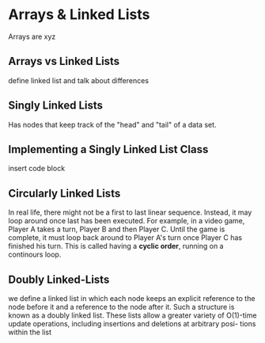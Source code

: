# Arrays & Linked Lists

Arrays are xyz

## Arrays vs Linked Lists

define linked list and talk about differences

## Singly Linked Lists

Has nodes that keep track of the "head" and "tail" of a data set.

## Implementing a Singly Linked List Class

insert code block

## Circularly Linked Lists

In real life, there might not be a first to last linear sequence. Instead, it may loop around once last has been executed. For example, in a video game, Player A takes a turn, Player B and then Player C. Until the game is complete, it must loop back around to Player A's turn once Player C has finished his turn. This is called having a **cyclic order**, running on a continours loop.

## Doubly Linked-Lists

we define a linked list in which each node keeps an explicit reference to the node before it and a reference to the node after it. Such a structure is known as a doubly linked list. These lists allow a greater variety of O(1)-time update operations, including insertions and deletions at arbitrary posi- tions within the list
